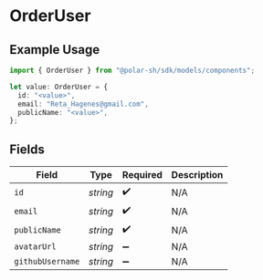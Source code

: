 # OrderUser

## Example Usage

```typescript
import { OrderUser } from "@polar-sh/sdk/models/components";

let value: OrderUser = {
  id: "<value>",
  email: "Reta_Hagenes@gmail.com",
  publicName: "<value>",
};
```

## Fields

| Field              | Type               | Required           | Description        |
| ------------------ | ------------------ | ------------------ | ------------------ |
| `id`               | *string*           | :heavy_check_mark: | N/A                |
| `email`            | *string*           | :heavy_check_mark: | N/A                |
| `publicName`       | *string*           | :heavy_check_mark: | N/A                |
| `avatarUrl`        | *string*           | :heavy_minus_sign: | N/A                |
| `githubUsername`   | *string*           | :heavy_minus_sign: | N/A                |